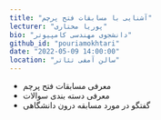 ```yaml
---
title: "آشنایی با مسابقات فتح پرچم"
lecturer: "پوریا مختاری"
bio: "دانشجوی مهندسی کامپیوتر"
github_id: "pouriamokhtari"
date: "2022-05-09 14:00:00"
location: "سالن آمفی تئاتر"
---
```


- معرفی مسابقات فتح پرچم
- معرفی دسته بندی سوالات
- گفتگو در مورد مسابقه درون دانشگاهی
